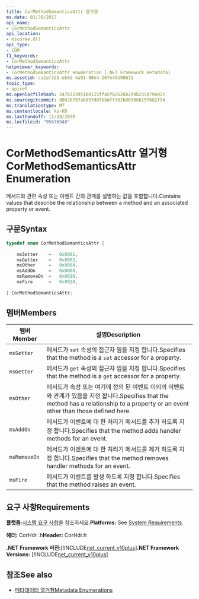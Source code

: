 ```yaml
---
title: CorMethodSemanticsAttr 열거형
ms.date: 03/30/2017
api_name:
- CorMethodSemanticsAttr
api_location:
- mscoree.dll
api_type:
- COM
f1_keywords:
- CorMethodSemanticsAttr
helpviewer_keywords:
- CorMethodSemanticsAttr enumeration [.NET Framework metadata]
ms.assetid: ca2af325-eb9d-4a91-90e4-267e45b98611
topic_type:
- apiref
ms.openlocfilehash: 347b323951b0125ffa5f82626b2d9b235079492c
ms.sourcegitcommit: d8020797a6657d0fbbdff362b80300815f682f94
ms.translationtype: MT
ms.contentlocale: ko-KR
ms.lasthandoff: 11/24/2020
ms.locfileid: "95676948"
---
```

# <a name="cormethodsemanticsattr-enumeration"></a><span data-ttu-id="ddbbb-102">CorMethodSemanticsAttr 열거형</span><span class="sxs-lookup"><span data-stu-id="ddbbb-102">CorMethodSemanticsAttr Enumeration</span></span>

<span data-ttu-id="ddbbb-103">메서드와 관련 속성 또는 이벤트 간의 관계를 설명하는 값을 포함합니다.</span><span class="sxs-lookup"><span data-stu-id="ddbbb-103">Contains values that describe the relationship between a method and an associated property or event.</span></span>  
  
## <a name="syntax"></a><span data-ttu-id="ddbbb-104">구문</span><span class="sxs-lookup"><span data-stu-id="ddbbb-104">Syntax</span></span>  
  
```cpp  
typedef enum CorMethodSemanticsAttr {  
  
    msSetter    =   0x0001,  
    msGetter    =   0x0002,  
    msOther     =   0x0004,  
    msAddOn     =   0x0008,  
    msRemoveOn  =   0x0010,  
    msFire      =   0x0020,  
  
} CorMethodSemanticsAttr;  
```  
  
## <a name="members"></a><span data-ttu-id="ddbbb-105">멤버</span><span class="sxs-lookup"><span data-stu-id="ddbbb-105">Members</span></span>  
  
|<span data-ttu-id="ddbbb-106">멤버</span><span class="sxs-lookup"><span data-stu-id="ddbbb-106">Member</span></span>|<span data-ttu-id="ddbbb-107">설명</span><span class="sxs-lookup"><span data-stu-id="ddbbb-107">Description</span></span>|  
|------------|-----------------|  
|`msSetter`|<span data-ttu-id="ddbbb-108">메서드가 `set` 속성의 접근자 임을 지정 합니다.</span><span class="sxs-lookup"><span data-stu-id="ddbbb-108">Specifies that the method is a `set` accessor for a property.</span></span>|  
|`msGetter`|<span data-ttu-id="ddbbb-109">메서드가 `get` 속성의 접근자 임을 지정 합니다.</span><span class="sxs-lookup"><span data-stu-id="ddbbb-109">Specifies that the method is a `get` accessor for a property.</span></span>|  
|`msOther`|<span data-ttu-id="ddbbb-110">메서드가 속성 또는 여기에 정의 된 이벤트 이외의 이벤트와 관계가 있음을 지정 합니다.</span><span class="sxs-lookup"><span data-stu-id="ddbbb-110">Specifies that the method has a relationship to a property or an event other than those defined here.</span></span>|  
|`msAddOn`|<span data-ttu-id="ddbbb-111">메서드가 이벤트에 대 한 처리기 메서드를 추가 하도록 지정 합니다.</span><span class="sxs-lookup"><span data-stu-id="ddbbb-111">Specifies that the method adds handler methods for an event.</span></span>|  
|`msRemoveOn`|<span data-ttu-id="ddbbb-112">메서드가 이벤트에 대 한 처리기 메서드를 제거 하도록 지정 합니다.</span><span class="sxs-lookup"><span data-stu-id="ddbbb-112">Specifies that the method removes handler methods for an event.</span></span>|  
|`msFire`|<span data-ttu-id="ddbbb-113">메서드가 이벤트를 발생 하도록 지정 합니다.</span><span class="sxs-lookup"><span data-stu-id="ddbbb-113">Specifies that the method raises an event.</span></span>|  
  
## <a name="requirements"></a><span data-ttu-id="ddbbb-114">요구 사항</span><span class="sxs-lookup"><span data-stu-id="ddbbb-114">Requirements</span></span>  

 <span data-ttu-id="ddbbb-115">**플랫폼:**[시스템 요구 사항](../../get-started/system-requirements.md)을 참조하세요.</span><span class="sxs-lookup"><span data-stu-id="ddbbb-115">**Platforms:** See [System Requirements](../../get-started/system-requirements.md).</span></span>  
  
 <span data-ttu-id="ddbbb-116">**헤더:** CorHdr .h</span><span class="sxs-lookup"><span data-stu-id="ddbbb-116">**Header:** CorHdr.h</span></span>  
  
 <span data-ttu-id="ddbbb-117">**.NET Framework 버전:**[!INCLUDE[net_current_v10plus](../../../../includes/net-current-v10plus-md.md)]</span><span class="sxs-lookup"><span data-stu-id="ddbbb-117">**.NET Framework Versions:** [!INCLUDE[net_current_v10plus](../../../../includes/net-current-v10plus-md.md)]</span></span>  
  
## <a name="see-also"></a><span data-ttu-id="ddbbb-118">참조</span><span class="sxs-lookup"><span data-stu-id="ddbbb-118">See also</span></span>

- [<span data-ttu-id="ddbbb-119">메타데이터 열거형</span><span class="sxs-lookup"><span data-stu-id="ddbbb-119">Metadata Enumerations</span></span>](metadata-enumerations.md)
